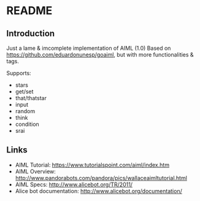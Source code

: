 README
======

Introduction
------------

Just a lame & imcomplete implementation of AIML (1.0)
Based on https://github.com/eduardonunesp/goaiml, but with more functionalities & tags.

Supports:

- stars
- get/set
- that/thatstar
- input
- random
- think
- condition
- srai

Links
-----

- AIML Tutorial: https://www.tutorialspoint.com/aiml/index.htm
- AIML Overview: http://www.pandorabots.com/pandora/pics/wallaceaimltutorial.html
- AIML Specs: http://www.alicebot.org/TR/2011/
- Alice bot documentation: http://www.alicebot.org/documentation/

